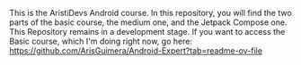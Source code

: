 This is the AristiDevs Android course. In this repository, you will find the two parts of the basic course, the medium one, and the Jetpack Compose one.
This Repository remains in a development stage. If you want to access the Basic course, which I'm doing right now, go here: 
https://github.com/ArisGuimera/Android-Expert?tab=readme-ov-file
